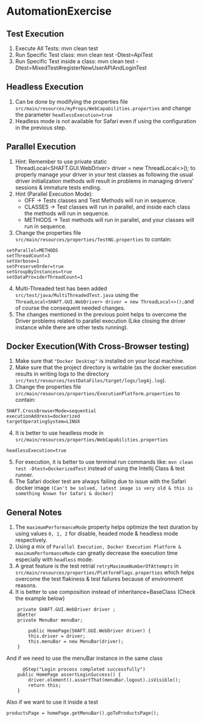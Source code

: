 # AutomationExercise


## Test Execution
1. Execute All Tests: mvn clean test 
2. Run Specific Test class: mvn clean test -Dtest=ApiTest 
3. Run Specific Test inside a class: mvn clean test -Dtest=MixedTest#registerNewUserAPIAndLoginTest

## Headless Execution
1. Can be done by modifying the properties file `src/main/resources/myProps/WebCapabilities.properties` and change the parameter `headlessExecution=true`
2. Headless mode is not available for Safari even if using the configuration in the previous step.


## Parallel Execution
1. Hint:
Remember to use private static ThreadLocal<SHAFT.GUI.WebDriver> driver = new ThreadLocal<>(); to properly manage your driver in your test classes as following the usual driver initialization methods will result in problems in managing drivers' sessions & immature tests ending.
2. Hint (Parallel Execution Mode):
   - OFF → Tests classes and Test Methods will run in sequence.
   - CLASSES → Test classes will run in parallel, and inside each class the methods will run in sequence.
   - METHODS → Test methods will run in parallel, and your classes will run in sequence. 
3. Change the properties file `src/main/resources/properties/TestNG.properties` to contain:
```
setParallel=METHODS
setThreadCount=3
setVerbose=1
setPreserveOrder=true
setGroupByInstances=true
setDataProviderThreadCount=1
```
4. Multi-Threaded test has been added `src/test/java/MultiThreadedTest.java` using the `ThreadLocal<SHAFT.GUI.WebDriver> driver = new ThreadLocal<>();`and of course the consequent needed changes.
5. The changes mentioned in the previous point helps to overcome the Driver problems related to parallel execution (Like closing the driver instance while there are other tests running).

## Docker Execution(With Cross-Browser testing)
1. Make sure that `"Docker Desktop"` is installed on your local machine.
2. Make sure that the project directory is writable (as the docker execution results in writing logs to the directory `src/test/resources/testDataFiles/target/logs/log4j.log`).
3. Change the properties file `src/main/resources/properties/ExecutionPlatform.properties` to contain: 
```
SHAFT.CrossBrowserMode=sequential
executionAddress=dockerized
targetOperatingSystem=LINUX
```
4. It is better to use headless mode in `src/main/resources/properties/WebCapabilities.properties`
```
headlessExecution=true
```
5. For execution, it is better to use terminal run commands like: `mvn clean test -Dtest=DockerizedTest` instead of using the Intellij Class & test runner.
6. The Safari docker test are always failing due to issue with the Safari docker image `(Can't be solved, latest image is very old & this is something known for Safari & docker)`

## General Notes
1. The `maximumPerformanceMode` property helps optimize the test duration by using values `0, 1, 2` for disable, headed mode & headless mode respectively.
2. Using a mix of `Parallel Execution, Docker Execution Platform & maximumPerformanceMode` can greatly decrease the execution time especially with `headless` mode.
3. A great feature is the test retrial `retryMaximumNumberOfAttempts` in `src/main/resources/properties/PlatformFlags.properties` which helps overcome the test flakiness & test failures because of environment reasons.
4. It is better to use composition instead of inheritance+BaseClass  (Check the example below)
```
    private SHAFT.GUI.WebDriver driver ;
    @Getter
    private MenuBar menuBar;
    
        public HomePage(SHAFT.GUI.WebDriver driver) {
        this.driver = driver;
        this.menuBar = new MenuBar(driver);
    }
````
  And if we need to use the menuBar instance in the same class
```
      @Step("Login process completed successfully")
    public HomePage assertLoginSuccess() {
        driver.element().assertThat(menuBar.logout).isVisible();
        return this;
    }  
```
Also if we want to use it inside a test
```
productsPage = homePage.getMenuBar().goToProductsPage();
```